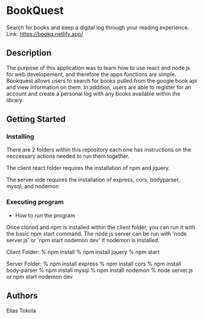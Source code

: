 # BookQuest

Search for books and keep a digital log through your reading experience.
Link: https://bookq.netlify.app/



## Description

The purpose of this application was to learn how to use react and node js for web developement, and therefore the apps functions are simple. 
Bookquest allows users to search for books pulled from the google book api and view information on them. 
In addition, users are able to register for an account and create a personal log with any books available within the library.

## Getting Started

### Installing

There are 2 folders within this repository each one has instructions on the neccessary actions needed to run them together. 

The client react folder requires the installation of npm and jquery.

The server side requires the installation of express, cors, bodyparser, mysql, and nodemon

### Executing program

* How to run the program

Once cloned and npm is installed within the client folder, you can run it with the basic npm start command.
The node js server can be run with 'node server.js' or 'npm start nodemon dev' if nodemon is installed.

Client Folder:
  % npm install
  % npm install jquery
  % npm start

Server Folder:
  % npm install express
  % npm install cors
  % npm install body-parser
  % npm install mysql
  % npm install nodemon
  % node server.js or npm start nodemon dev
  
## Authors

Elias Tokola
